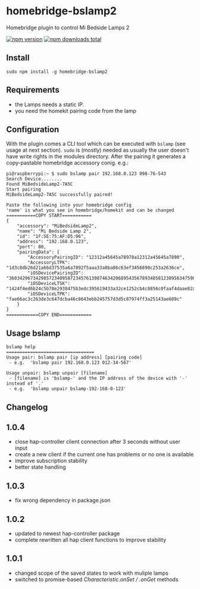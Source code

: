 # homebridge-bslamp2
Homebridge plugin to control Mi Bedside Lamps 2

<a href="https://www.npmjs.com/package/homebridge-bslamp2"><img title="npm version" src="https://badgen.net/npm/v/homebridge-bslamp2?icon=npm&label"></a>
<a href="https://github.com/satrik/homebridge-bslamp2"><img title="npm downloads total" src="https://badgen.net/badge/color/Repo/green?icon=github&label"></a>

## Install

```
sudo npm install -g homebridge-bslamp2
```
## Requirements
- the Lamps needs a static IP.
- you need the homekit pairing code from the lamp

## Configuration
With the plugin comes a CLI tool which can be executed with `bslamp` (see usage at next section).
`sudo` is (mostly) needed as usually the user doesn't have write rights in the modules directory. 
After the pairing it generates a copy-pastable homebridge accessory conig. e.g.:
```
pi@raspberrypi:~ $ sudo bslamp pair 192.168.0.123 098-76-543
Search Device........
Found MiBedsideLamp2-7A5C
Start pairing
MiBedsideLamp2-7A5C successfully paired!

Paste the following into your homebridge config
'name' is what you see in homebridge/homekit and can be changed
===========COPY START===========
{
    "accessory": "MiBedsideLamp2",
    "name": "Mi Bedside Lamp 2",
    "id": "1F:5E:75:AF:D5:06",
    "address": "192.168.0.123",
    "port": 80,
    "pairingData": {
        "AccessoryPairingID": "12312a45645a78978a12312a45645a7890",
        "AccessoryLTPK": "1d3c8db26d21a66d37535a6a7892f5aaa33a8ba86c63ef3456890c253a2636ce",        
        "iOSDevicePairingID": "360342967342985723409587234576139874634206895435678934058123095634759086",
        "iOSDeviceLTSK": "1424f4ed6b24c5b78e2938475b3edc395619433a32ce1252cb4c8856c0faaf4daae82ac6c560de5c365dcba87c4024ebb309896d2d8c267344ff6a52794ae194c",
        "iOSDeviceLTPK": "fae66ac3c263de3c647dcba46c8643ebb245757d3d5c87974ff3a25143ae689c"
    }
}
============COPY END============
```

## Usage bslamp 
```
bslamp help
=================================
Usage pair: bslamp pair [ip address] [pairing code]
 - e.g.  'bslamp pair 192.168.0.123 012-34-567'

Usage unpair: bslamp unpair [filename]
 - [filename] is 'bslamp-' and the IP address of the device with '-' instead of '.'
 - e.g.  'bslamp unpair bslamp-192-168-0-123'
```

## Changelog
## 1.0.4
- close hap-controller client connection after 3 seconds without user input
- create a new client if the current one has problems or no one is available
- improve subscription stability
- better state handling

## 1.0.3
- fix wrong dependency in package.json

## 1.0.2
- updated to newest hap-controller package
- complete rewritten all hap client functions to improve stability

## 1.0.1
- changed scope of the saved states to work with muliple lamps
- switched to promise-based _Characteristic.onSet / .onGet_ methods
